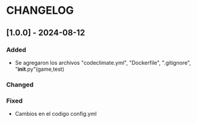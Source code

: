 # CHANGELOG

## [1.0.0] - 2024-08-12
### Added
- Se agregaron los archivos "codeclimate.yml", "Dockerfile", ".gitignore", "__init__.py"(game,test)
### Changed

### Fixed
- Cambios en el codigo config.yml